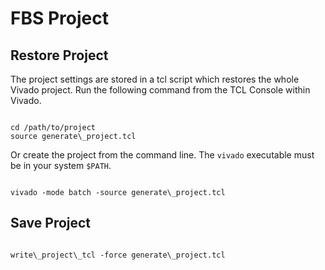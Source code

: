 # FBS Project

## Restore Project

The project settings are stored in a tcl script which restores the whole Vivado project. Run the following command from the TCL Console within Vivado.

<code>
cd /path/to/project
source generate\_project.tcl
</code>

Or create the project from the command line. The `vivado` executable must be in your system `$PATH`.

<code>
vivado -mode batch -source generate\_project.tcl
</code>

## Save Project

<code>
write\_project\_tcl -force generate\_project.tcl
</code>

